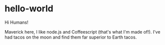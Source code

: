 # hello-world

Hi Humans!

Maverick here, I like node.js and Coffeescript (that's what I'm made of!).
I've had tacos on the moon and find them far superior to Earth tacos.

